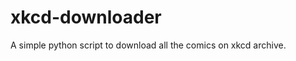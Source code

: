 xkcd-downloader
===============

A simple python script to download all the comics on xkcd archive.
